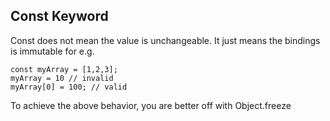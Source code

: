 ## Const Keyword

Const does not mean the value is unchangeable. It just means the bindings is immutable for e.g.

```
const myArray = [1,2,3];
myArray = 10 // invalid
myArray[0] = 100; // valid
```
To achieve the above behavior, you are better off with Object.freeze

